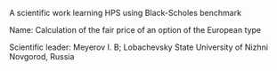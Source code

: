 A scientific work
learning HPS using Black-Scholes benchmark

Name: Calculation of the fair price of an option of the European type

Scientific leader: Meyerov I. B; Lobachevsky State University of Nizhni Novgorod, Russia